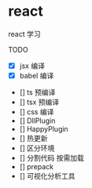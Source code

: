 # react
react 学习

TODO

* [x] jsx 编译
* [x] babel 编译
* [] ts 预编译
* [] tsx 预编译
* [] css 编译
* [] DllPlugin
* [] HappyPlugin
* [] 热更新
* [] 区分环境
* [] 分割代码 按需加载
* [] prepack
* [] 可视化分析工具
